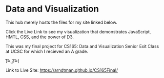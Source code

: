 # Data and Visualization

This hub merely hosts the files for my site linked below.

Click the Live Link to see my visualization that demonstrates JavaScript, HMTL, CSS, and the power of D3. 

This was my final project for CS165: Data and Visualization Senior Exit Class at UCSC for which I recieved an A grade. 

(͠≖ ͜ʖ͠≖)
 
 Link to Live Site: https://arndtman.github.io/CS165Final/
